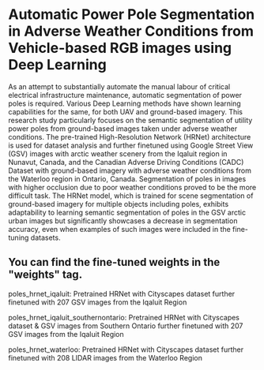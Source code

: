 # Automatic Power Pole Segmentation in Adverse Weather Conditions from Vehicle-based RGB images using Deep Learning

As an attempt to substantially automate the manual labour of critical electrical infrastructure maintenance, automatic segmentation of power poles is required. Various Deep Learning methods have shown learning capabilities for the same, for both UAV and ground-based imagery. This research study particularly focuses on the semantic segmentation of utility power poles from ground-based images taken under adverse weather conditions. The pre-trained High-Resolution Network (HRNet) architecture is used for dataset analysis and further finetuned using Google Street View (GSV) images with arctic weather scenery from the Iqaluit region in Nunavut, Canada, and the Canadian Adverse Driving Conditions (CADC) Dataset with ground-based imagery with adverse weather conditions from the Waterloo region in Ontario, Canada. Segmentation of poles in images with higher occlusion due to poor weather conditions proved to be the more difficult task. The HRNet model, which is trained for scene segmentation of ground-based imagery for multiple objects including poles, exhibits adaptability to learning semantic segmentation of poles in the GSV arctic urban images but significantly showcases a decrease in segmentation accuracy, even when examples of such images were included in the fine-tuning datasets.


## You can find the fine-tuned weights in the "weights" tag.

poles_hrnet_iqaluit: Pretrained HRNet with Cityscapes dataset further finetuned with 207 GSV images from the Iqaluit Region

poles_hrnet_iqaluit_southernontario: Pretrained HRNet with Cityscapes dataset & GSV images from Southern Ontario further finetuned with 207 GSV images from the Iqaluit Region

poles_hrnet_waterloo: Pretrained HRNet with Cityscapes dataset further finetuned with 208 LIDAR images from the Waterloo Region
